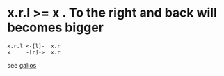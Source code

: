 # x.r.l >= x . To the right and back will becomes bigger
    x.r.l <-[l]-  x.r
    x     -[r]->  x.r

see [galios](preorder_galios_connection.md) 
